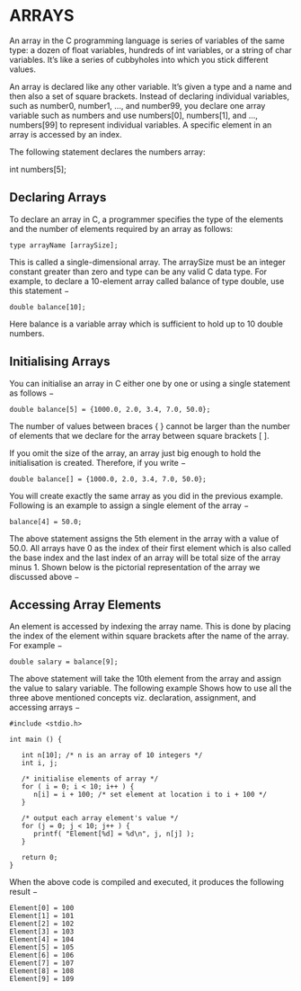 # ARRAYS

An array in the C programming language is series of variables of the same
type: a dozen of float variables, hundreds of int variables, or a string of
char variables.  It’s like a series of cubbyholes into which you stick
different values.

An array is declared like any other variable.  It’s given a type and a name
and then also a set of square brackets.  Instead of declaring individual
variables, such as number0, number1, ..., and number99, you declare one
array variable such as numbers and use numbers[0], numbers[1], and ...,
numbers[99] to represent individual variables.  A specific element in an
array is accessed by an index.

 The following statement declares the numbers array:

int numbers[5];

## Declaring Arrays

To declare an array in C, a programmer specifies the type of the elements
and the number of elements required by an array as follows:

	type arrayName [arraySize];

This is called a single-dimensional array.  The arraySize must be an integer
constant greater than zero and type can be any valid C data type.  For
example, to declare a 10-element array called balance of type double, use
this statement −

	double balance[10];

Here balance is a variable array which is sufficient to hold up to 10 double
numbers.

## Initialising Arrays

You can initialise an array in C either one by one or using a single
statement as follows −

	double balance[5] = {1000.0, 2.0, 3.4, 7.0, 50.0};

The number of values between braces { } cannot be larger than the number of
elements that we declare for the array between square brackets [ ].

If you omit the size of the array, an array just big enough to hold the
initialisation is created.  Therefore, if you write −

	double balance[] = {1000.0, 2.0, 3.4, 7.0, 50.0};

You will create exactly the same array as you did in the previous example. 
Following is an example to assign a single element of the array −

	balance[4] = 50.0;

The above statement assigns the 5th element in the array with a value of
50.0.  All arrays have 0 as the index of their first element which is also
called the base index and the last index of an array will be total size of
the array minus 1.  Shown below is the pictorial representation of the array
we discussed above −
 
## Accessing Array Elements

An element is accessed by indexing the array name.  This is done by placing
the index of the element within square brackets after the name of the array. 
For example −

	double salary = balance[9];

The above statement will take the 10th element from the array and assign the
value to salary variable.  The following example Shows how to use all the
three above mentioned concepts viz.  declaration, assignment, and accessing
arrays −

	#include <stdio.h>
	 
	int main () {
	
	   int n[10]; /* n is an array of 10 integers */
	   int i, j;
	 
	   /* initialise elements of array */
	   for ( i = 0; i < 10; i++ ) {
	      n[i] = i + 100; /* set element at location i to i + 100 */
	   }
	   
	   /* output each array element's value */
	   for (j = 0; j < 10; j++ ) {
	      printf( "Element[%d] = %d\n", j, n[j] );
	   }
 	
	   return 0;
	}

When the above code is compiled and executed, it produces the following
result −

	Element[0] = 100
	Element[1] = 101
	Element[2] = 102
	Element[3] = 103
	Element[4] = 104
	Element[5] = 105
	Element[6] = 106
	Element[7] = 107
	Element[8] = 108
	Element[9] = 109
